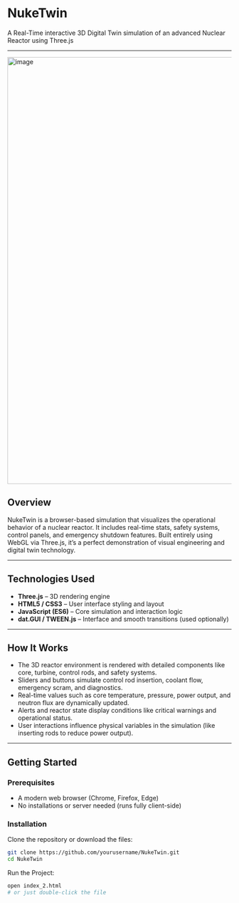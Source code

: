 # NukeTwin

A Real-Time interactive 3D Digital Twin simulation of an advanced Nuclear Reactor using Three.js

---

<img width="959" alt="image" src="https://github.com/user-attachments/assets/1f540c67-03de-4a61-9bf7-ca13d835b36e" />


## Overview

NukeTwin is a browser-based simulation that visualizes the operational behavior of a nuclear reactor. It includes real-time stats, safety systems, control panels, and emergency shutdown features. Built entirely using WebGL via Three.js, it’s a perfect demonstration of visual engineering and digital twin technology.

---

## Technologies Used

- **Three.js** – 3D rendering engine
- **HTML5 / CSS3** – User interface styling and layout
- **JavaScript (ES6)** – Core simulation and interaction logic
- **dat.GUI / TWEEN.js** – Interface and smooth transitions (used optionally)

---

## How It Works

- The 3D reactor environment is rendered with detailed components like core, turbine, control rods, and safety systems.
- Sliders and buttons simulate control rod insertion, coolant flow, emergency scram, and diagnostics.
- Real-time values such as core temperature, pressure, power output, and neutron flux are dynamically updated.
- Alerts and reactor state display conditions like critical warnings and operational status.
- User interactions influence physical variables in the simulation (like inserting rods to reduce power output).

---

## Getting Started

### Prerequisites
- A modern web browser (Chrome, Firefox, Edge)
- No installations or server needed (runs fully client-side)

### Installation
Clone the repository or download the files:
```bash
git clone https://github.com/yourusername/NukeTwin.git
cd NukeTwin
```

Run the Project:
```bash
open index_2.html
# or just double-click the file

```
